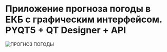 # Приложение прогноза погоды в ЕКБ с графическим интерфейсом. PYQT5 + QT Designer + API
![ПРОГНОЗ ПОГОДЫ](https://github.com/DanZak91/weather_forecast/blob/main/gif_weath.gif)
